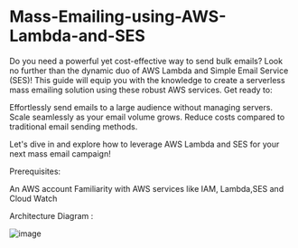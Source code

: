 # Mass-Emailing-using-AWS-Lambda-and-SES
Do you need a powerful yet cost-effective way to send bulk emails? Look no further than the dynamic duo of AWS Lambda and Simple Email Service (SES)! This guide will equip you with the knowledge to create a serverless mass emailing solution using these robust AWS services.
Get ready to:

Effortlessly send emails to a large audience without managing servers.
Scale seamlessly as your email volume grows.
Reduce costs compared to traditional email sending methods.

Let's dive in and explore how to leverage AWS Lambda and SES for your next mass email campaign!

Prerequisites:

An AWS account
Familiarity with AWS services like IAM, Lambda,SES and Cloud Watch

Architecture Diagram :

![image](https://github.com/user-attachments/assets/45de793b-32fc-49c2-9930-6f701cda33d0)
